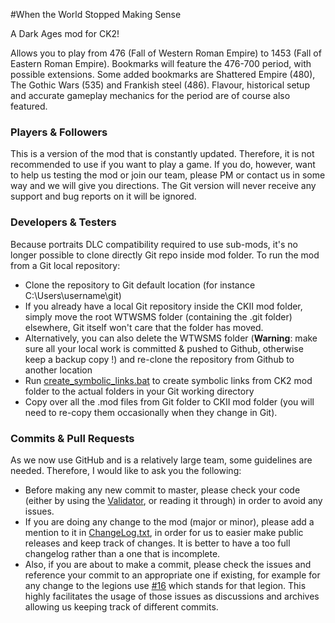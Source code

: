 #When the World Stopped Making Sense

A Dark Ages mod for CK2! 

Allows you to play from 476 (Fall of Western Roman Empire) to 1453 (Fall of Eastern Roman Empire). 
Bookmarks will feature the 476-700 period, with possible extensions. 
Some added bookmarks are Shattered Empire (480), The Gothic Wars (535) and Frankish steel (486). 
Flavour, historical setup and accurate gameplay mechanics for the period are of course also featured.

### Players & Followers

This is a version of the mod that is constantly updated. Therefore, it is not recommended to use if you want to play a game. 
If you do, however, want to help us testing the mod or join our team, please PM or contact us in some way and we will give you directions. 
The Git version will never receive any support and bug reports on it will be ignored.


### Developers & Testers

Because portraits DLC compatibility required to use sub-mods, it's no longer possible to clone directly Git repo inside mod folder.
To run the mod from a Git local repository:
- Clone the repository to Git default location (for instance C:\Users\username\git\)
 - If you already have a local Git repository inside the CKII mod folder, simply move the root WTWSMS folder (containing the .git folder) elsewhere, Git itself won't care that the folder has moved.
 - Alternatively, you can also delete the WTWSMS folder (**Warning**: make sure all your local work is committed & pushed to Github, otherwise keep a backup copy !) and re-clone the repository from Github to another location
- Run [create_symbolic_links.bat](create_symbolic_links.bat) to create symbolic links from CK2 mod folder to the actual folders in your Git working directory
- Copy over all the .mod files from Git folder to CKII mod folder (you will need to re-copy them occasionally when they change in Git). 

### Commits & Pull Requests

As we now use GitHub and is a relatively large team, some guidelines are needed. Therefore, I would like to ask you the following: 
- Before making any new commit to master, please check your code (either by using the [Validator](http://forum.paradoxplaza.com/forum/showthread.php?597480-The-Validator-Find-errors-quickly-and-with-minimal-pain!/page75), or reading it through) in order to avoid any issues.
- If you are doing any change to the mod (major or minor), please add a mention to it in [ChangeLog.txt](ChangeLog.txt), in order for us to easier make public releases and keep track of changes. 
It is better to have a too full changelog rather than a one that is incomplete. 
- Also, if you are about to make a commit, please check the issues and reference your commit to an appropriate one if existing, for example for any change to the legions use [#16](https://github.com/rickinator9/WTWSMS/issues/16) which stands for that legion. 
This highly facilitates the usage of those issues as discussions and archives allowing us keeping track of different commits.
